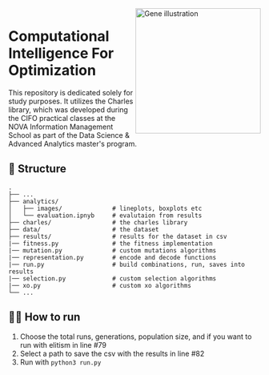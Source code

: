 <img src="https://static.vecteezy.com/system/resources/thumbnails/015/280/601/small_2x/hand-drawn-genes-and-dna-illustration-png.png" alt="Gene illustration" align="right" style="width: 250px;">
  
# Computational Intelligence For Optimization
<p>This repository is dedicated solely for study purposes. It utilizes the Charles library, which was developed during the CIFO practical classes at the NOVA Information Management School as part of the Data Science & Advanced Analytics master's program.</p>

## 📂 Structure 

```
.
├── ...
├── analytics/               
│   ├── images/              # lineplots, boxplots etc
│   └── evaluation.ipnyb     # evalutaion from results
├── charles/                 # the charles library
├── data/                    # the dataset
├── results/                 # results for the dataset in csv
|── fitness.py               # the fitness implementation 
|── mutation.py              # custom mutations algorithms
|── representation.py        # encode and decode functions 
|── run.py                   # build combinations, run, saves into results 
|── selection.py             # custom selection algorithms 
|── xo.py                    # custom xo algorithms 
└── ...
```

## 🏃‍♂️ How to run 

1. Choose the total runs, generations, population size, and if you want to run with elitism in line #79
2. Select a path to save the csv with the results in line #82
3. Run with `python3 run.py`
